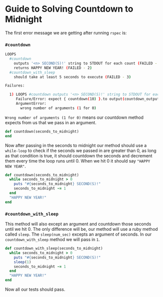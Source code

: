 # Guide to Solving Countdown to Midnight

The first error message we are getting after running `rspec` is: 

### `#countdown`

```bash
LOOPS
  #countdown
    outputs '<n> SECOND(S)!' string to STDOUT for each count (FAILED - 1)
    returns HAPPY NEW YEAR! (FAILED - 2)
  #countdown_with_sleep
    should take at least 5 seconds to execute (FAILED - 3)

Failures:

  1) LOOPS #countdown outputs '<n> SECOND(S)!' string to STDOUT for each count
     Failure/Error: expect { countdown(10) }.to output(countdown_output).to_stdout
     ArgumentError:
       wrong number of arguments (1 for 0)
```

`Wrong number of arguments (1 for 0)` means our countdown method expects from us that we pass in an argument.

```ruby
def countdown(seconds_to_midnight)
end
```

Now after passing in the seconds to midnight our method should use a `while-loop` to check if the seconds we passed in are greater than 0, as long as that condition is true, it should countdown the seconds and decrement them every time the loop runs until 0. When we hit 0 it should say `"HAPPY NEW YEAR"`.

```ruby
def countdown(seconds_to_midnight)
  while seconds_to_midnight > 0
    puts "#{seconds_to_midnight} SECOND(S)!"
    seconds_to_midnight -= 1
  end
  "HAPPY NEW YEAR!"
end
```

### `#countdown_with_sleep`

This method will also except an argument and countdown those seconds until we hit 0. The only difference will be, our method will use a ruby method called `sleep`. The `sleep(num_sec)` excepts an argument of seconds. In our `countdown_with_sleep` method we will pass in `1`.


```ruby
def countdown_with_sleep(seconds_to_midnight)
  while seconds_to_midnight > 0
    puts "#{seconds_to_midnight} SECOND(S)!"
    sleep(1)
    seconds_to_midnight -= 1
  end
  "HAPPY NEW YEAR!"
end
```
Now all our tests should pass.
